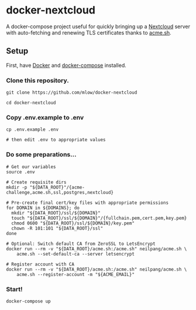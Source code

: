 # docker-nextcloud
A docker-compose project useful for quickly bringing up a
[Nextcloud](https://nextcloud.com) server with auto-fetching and renewing
TLS certificates thanks to [acme.sh](https://acme.sh).

## Setup
First, have [Docker](https://docs.docker.com/get-docker/) and
[docker-compose](https://docs.docker.com/compose/install/) installed.

### Clone this repository.
```shell
git clone https://github.com/mlow/docker-nextcloud

cd docker-nextcloud
```

### Copy .env.example to .env
```shell
cp .env.example .env

# then edit .env to appropriate values
```

### Do some preparations...
```shell
# Get our variables
source .env

# Create requisite dirs
mkdir -p "${DATA_ROOT}"/{acme-challenge,acme.sh,ssl,postgres,nextcloud}

# Pre-create final cert/key files with appropriate permissions
for DOMAIN in ${DOMAINS}; do
  mkdir "${DATA_ROOT}/ssl/${DOMAIN}"
  touch "${DATA_ROOT}/ssl/${DOMAIN}"/{fullchain.pem,cert.pem,key.pem}
  chmod 0600 "${DATA_ROOT}/ssl/${DOMAIN}/key.pem"
  chown -R 101:101 "${DATA_ROOT}/ssl"
done

# Optional: Switch default CA from ZeroSSL to LetsEncrypt
docker run --rm -v "${DATA_ROOT}/acme.sh:/acme.sh" neilpang/acme.sh \
	acme.sh --set-default-ca --server letsencrypt

# Register account with CA
docker run --rm -v "${DATA_ROOT}/acme.sh:/acme.sh" neilpang/acme.sh \
	acme.sh --register-account -m "${ACME_EMAIL}"
```

### Start!
```shell
docker-compose up
```

